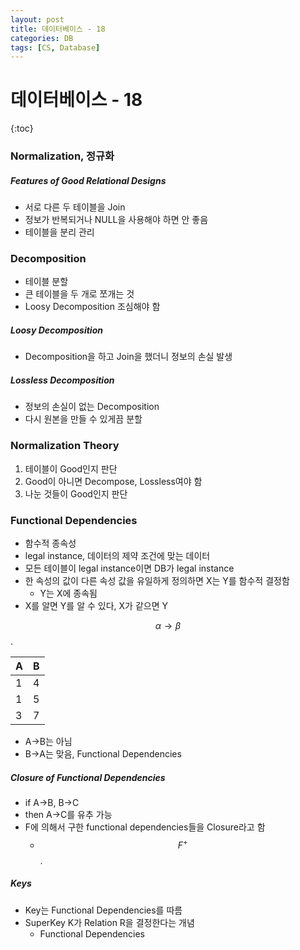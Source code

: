 ```yaml
---
layout: post
title: 데이터베이스 - 18
categories: DB
tags: [CS, Database]
---
```


# 데이터베이스 - 18

{:toc}

### Normalization, 정규화

##### Features of Good Relational Designs

- 서로 다른 두 테이블을 Join
- 정보가 반복되거나 NULL을 사용해야 하면 안 좋음
- 테이블을 분리 관리

### Decomposition

- 테이블 분할
- 큰 테이블을 두 개로 쪼개는 것
- Loosy Decomposition 조심해야 함

##### Loosy Decomposition

- Decomposition을 하고 Join을 했더니 정보의 손실 발생

##### Lossless Decomposition

- 정보의 손실이 없는 Decomposition
- 다시 원본을 만들 수 있게끔 분할

### Normalization Theory

1. 테이블이 Good인지 판단
2. Good이 아니면 Decompose, Lossless여야 함
3. 나눈 것들이 Good인지 판단

### Functional Dependencies

- 함수적 종속성
- legal instance, 데이터의 제약 조건에 맞는 데이터
- 모든 테이블이 legal instance이면 DB가 legal instance
- 한 속성의 값이 다른 속성 값을 유일하게 정의하면 X는 Y를 함수적 결정함
  - Y는 X에 종속됨
- X를 알면 Y를 알 수 있다, X가 같으면 Y

$$\alpha \rightarrow \beta$$.

| A   | B   |
| --- | --- |
| 1   | 4   |
| 1   | 5   |
| 3   | 7   |

- A->B는 아님
- B->A는 맞음, Functional Dependencies

##### Closure of Functional Dependencies

- if A->B, B->C
- then A->C를 유추 가능
- F에 의해서 구한 functional dependencies들을 Closure라고 함
  - $$F^+$$.

##### Keys

- Key는 Functional Dependencies를 따름
- SuperKey K가 Relation R을 결정한다는 개념
  - Functional Dependencies
